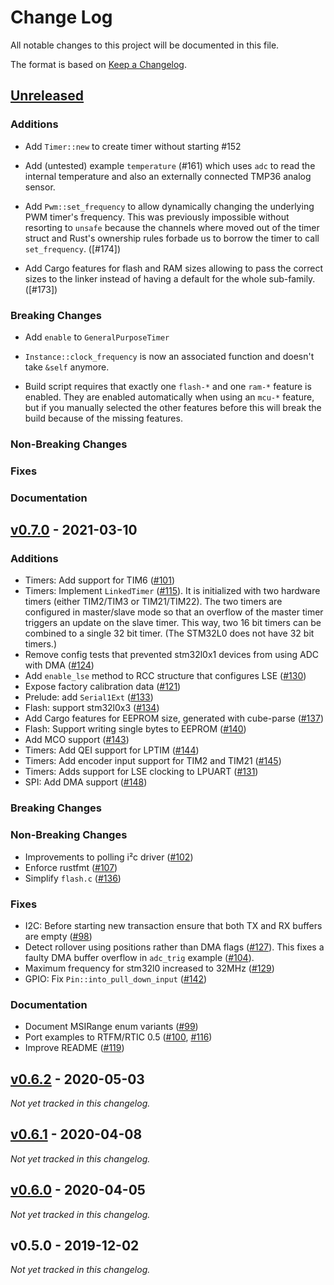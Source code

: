 # Change Log

All notable changes to this project will be documented in this file.

The format is based on [Keep a Changelog](http://keepachangelog.com/).



## [Unreleased]

<!-- When making a PR, please update this section. Note: This document should
make upgrading the HAL as painless as possible! If it makes sense, feel free
to add upgrade notes and examples. When adding an issue or PR reference, don't
forget to update the links at the bottom of the changelog as well.-->

### Additions

- Add `Timer::new` to create timer without starting #152

- Add (untested) example `temperature` (#161) which uses `adc` to read the 
  internal temperature and also an externally connected TMP36 analog sensor.

- Add `Pwm::set_frequency` to allow dynamically changing the underlying PWM timer's
frequency. This was previously impossible without resorting to `unsafe` because the
channels where moved out of the timer struct and Rust's ownership rules forbade us
to borrow the timer to call `set_frequency`. ([#174])

- Add Cargo features for flash and RAM sizes allowing to pass the correct sizes to
the linker instead of having a default for the whole sub-family. ([#173]) 

### Breaking Changes

- Add `enable` to `GeneralPurposeTimer`

- `Instance::clock_frequency` is now an associated function and doesn't take `&self` anymore.

- Build script requires that exactly one `flash-*` and one `ram-*` feature is enabled. They are
enabled automatically when using an `mcu-*` feature, but if you manually selected the other features
before this will break the build because of the missing features.

### Non-Breaking Changes

### Fixes

### Documentation



## [v0.7.0] - 2021-03-10

### Additions

- Timers: Add support for TIM6 ([#101])
- Timers: Implement `LinkedTimer` ([#115]). It is initialized with two hardware
  timers (either TIM2/TIM3 or TIM21/TIM22). The two timers are configured in
  master/slave mode so that an overflow of the master timer triggers an update
  on the slave timer. This way, two 16 bit timers can be combined to a single
  32 bit timer.  (The STM32L0 does not have 32 bit timers.)
- Remove config tests that prevented stm32l0x1 devices from using ADC with DMA ([#124])
- Add `enable_lse` method to RCC structure that configures LSE ([#130])
- Expose factory calibration data ([#121])
- Prelude: add `Serial1Ext` ([#133])
- Flash: support stm32l0x3 ([#134])
- Add Cargo features for EEPROM size, generated with cube-parse ([#137])
- Flash: Support writing single bytes to EEPROM ([#140])
- Add MCO support ([#143])
- Timers: Add QEI support for LPTIM ([#144])
- Timers: Add encoder input support for TIM2 and TIM21 ([#145])
- Timers: Adds support for LSE clocking to LPUART ([#131])
- SPI: Add DMA support ([#148])

### Breaking Changes

### Non-Breaking Changes

- Improvements to polling i²c driver ([#102])
- Enforce rustfmt ([#107])
- Simplify `flash.c` ([#136])

### Fixes

- I2C: Before starting new transaction ensure that both TX and RX buffers are empty ([#98])
- Detect rollover using positions rather than DMA flags ([#127]). This fixes a
  faulty DMA buffer overflow in `adc_trig` example ([#104]).
- Maximum frequency for stm32l0 increased to 32MHz ([#129])
- GPIO: Fix `Pin::into_pull_down_input` ([#142])

### Documentation

- Document MSIRange enum variants ([#99])
- Port examples to RTFM/RTIC 0.5 ([#100], [#116])
- Improve README ([#119])



## [v0.6.2] - 2020-05-03

_Not yet tracked in this changelog._



## [v0.6.1] - 2020-04-08

_Not yet tracked in this changelog._



## [v0.6.0] - 2020-04-05

_Not yet tracked in this changelog._



## v0.5.0 - 2019-12-02

*Not yet tracked in this changelog.*



<!-- Links to pull requests and issues. Note that you can use "issues"
in the URL for both issues and pull requests. -->
[#148]: https://github.com/stm32-rs/stm32l0xx-hal/issues/148
[#145]: https://github.com/stm32-rs/stm32l0xx-hal/issues/145
[#144]: https://github.com/stm32-rs/stm32l0xx-hal/issues/144
[#143]: https://github.com/stm32-rs/stm32l0xx-hal/issues/143
[#142]: https://github.com/stm32-rs/stm32l0xx-hal/issues/142
[#140]: https://github.com/stm32-rs/stm32l0xx-hal/issues/140
[#137]: https://github.com/stm32-rs/stm32l0xx-hal/issues/137
[#136]: https://github.com/stm32-rs/stm32l0xx-hal/issues/136
[#134]: https://github.com/stm32-rs/stm32l0xx-hal/issues/134
[#133]: https://github.com/stm32-rs/stm32l0xx-hal/issues/133
[#131]: https://github.com/stm32-rs/stm32l0xx-hal/issues/131
[#130]: https://github.com/stm32-rs/stm32l0xx-hal/issues/130
[#129]: https://github.com/stm32-rs/stm32l0xx-hal/issues/129
[#127]: https://github.com/stm32-rs/stm32l0xx-hal/issues/127
[#124]: https://github.com/stm32-rs/stm32l0xx-hal/issues/124
[#121]: https://github.com/stm32-rs/stm32l0xx-hal/issues/121
[#119]: https://github.com/stm32-rs/stm32l0xx-hal/issues/119
[#116]: https://github.com/stm32-rs/stm32l0xx-hal/issues/116
[#115]: https://github.com/stm32-rs/stm32l0xx-hal/issues/115
[#107]: https://github.com/stm32-rs/stm32l0xx-hal/issues/107
[#104]: https://github.com/stm32-rs/stm32l0xx-hal/issues/104
[#102]: https://github.com/stm32-rs/stm32l0xx-hal/issues/102
[#101]: https://github.com/stm32-rs/stm32l0xx-hal/issues/101
[#100]: https://github.com/stm32-rs/stm32l0xx-hal/issues/100
[#99]: https://github.com/stm32-rs/stm32l0xx-hal/issues/99
[#98]: https://github.com/stm32-rs/stm32l0xx-hal/issues/98

<!-- Links to version diffs. -->
[Unreleased]: https://github.com/stm32-rs/stm32l0xx-hal/compare/v0.7.0...HEAD
[v0.7.0]: https://github.com/stm32-rs/stm32l0xx-hal/compare/v0.6.2...v0.7.0
[v0.6.2]: https://github.com/stm32-rs/stm32l0xx-hal/compare/v0.6.1...v0.6.2
[v0.6.1]: https://github.com/stm32-rs/stm32l0xx-hal/compare/v0.6.0...v0.6.1
[v0.6.0]: https://github.com/stm32-rs/stm32l0xx-hal/compare/v0.5.0...v0.6.0

